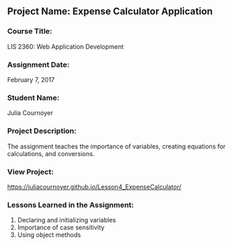 ## Project Name:  Expense Calculator Application

### Course Title:
LIS 2360:  Web Application Development

### Assignment Date:  
February 7, 2017

### Student Name:  
Julia Cournoyer

### Project Description:
The assignment teaches the importance of variables, creating equations for calculations, and conversions.

### View Project:
https://juliacournoyer.github.io/Lesson4_ExpenseCalculator/

### Lessons Learned in the Assignment:
1. Declaring and initializing variables
2. Importance of case sensitivity
3. Using object methods
